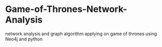 # Game-of-Thrones-Network-Analysis
network analysis and graph algorithm applying on game of thrones using Neo4j and python

